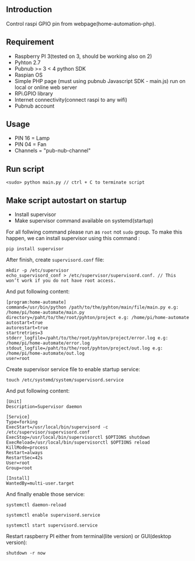 ## Introduction

Control raspi GPIO pin from webpage(home-automation-php).

## Requirement

 - Raspberry PI 3(tested on 3, should be working also on 2)
 - Pyhton 2.7
 - Pubnub >= 3 < 4 python SDK
 - Raspian OS
 - Simple PHP page (must using pubnub Javascript SDK - main.js) run on local or online web server
 - RPi.GPIO library
 - Internet connectivity(connect raspi to any wifi)
 - Pubnub account

## Usage
 - PIN 16 = Lamp
 - PIN 04 = Fan
 - Channels = "pub-nub-channel" 
 
 
## Run script

```
<sudo> python main.py // ctrl + C to terminate script
```

## Make script autostart on startup

- Install supervisor
- Make supervisor command available on systemd(startup)

For all follwing command please run as `root` not `sudo` group. To make this happen, we can install supervisor using this command :

```
pip install supervisor
```

After finish, create `supervisord.conf` file:

```
mkdir -p /etc/supervisor
echo_supervisord_conf > /etc/supervisor/supervisord.conf. // This won’t work if you do not have root access.
```

And put following content:

```
[program:home-automate]
command=/usr/bin/python /path/to/the/pyhton/main/file/main.py e.g: /home/pi/home-automate/main.py
directory=/paht/to/the/root/pyhton/project e.g: /home/pi/home-automate
autostart=true
autorestart=true
startretries=3
stderr_logfile=/paht/to/the/root/pyhton/project/error.log e.g: /home/pi/home-automate/error.log
stdout_logfile=/paht/to/the/root/pyhton/project/out.log e.g: /home/pi/home-automate/out.log
user=root
```

Create supervisor service file to enable startup service:

```
touch /etc/systemd/system/supervisord.service
```

And put following content:

```
[Unit]
Description=Supervisor daemon

[Service]
Type=forking
ExecStart=/usr/local/bin/supervisord -c /etc/supervisor/supervisord.conf
ExecStop=/usr/local/bin/supervisorctl $OPTIONS shutdown
ExecReload=/usr/local/bin/supervisorctl $OPTIONS reload
KillMode=process
Restart=always
RestartSec=42s
User=root
Group=root

[Install]
WantedBy=multi-user.target
```

And finally enable those service:

```
systemctl daemon-reload

systemctl enable supervisord.service

systemctl start supervisord.service
```

Restart raspberry PI either from terminal(lite version) or GUI(desktop version):

```
shutdown -r now
```
















